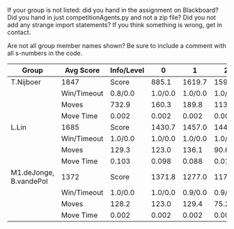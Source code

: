 If your group is not listed: did you hand in the assignment on Blackboard? Did you hand in just competitionAgents.py and not a zip file? Did you not add any strange import statements? If you think something is wrong, get in contact.

Are not all group member names shown? Be sure to include a comment with all s-numbers in the code.

Group | Avg Score | Info/Level | 0 | 1 | 2 | 3 | 4 | 5 | 6 | 7 | 8 | 9 | 10 | 11 
| --- | --- | --- | --- | --- | --- | --- | --- | --- | --- | --- | --- | --- | --- | --- 
T.Nijboer | 1847 | Score | 885.1 | 1619.7 | 1590.2 | 1716.6 | 1140.4 | 3272.2 | 2923.1 | 946.3 | 2976.4 | 2654.0 | 1288.2 | 1151.5
 | | Win/Timeout | 0.8/0.0 | 1.0/0.0 | 1.0/0.0 | 1.0/0.0 | 0.5/0.0 | 0.9/0.0 | 0.5/0.0 | 0.0/0.0 | 0.5/0.0 | 0.5/0.0 | 0.0/0.0 | 0.0/0.0
 | | Moves | 732.9 | 160.3 | 189.8 | 113.4 | 110.6 | 325.8 | 293.9 | 89.7 | 385.6 | 323.0 | 177.8 | 152.5
 | | Move Time | 0.002 | 0.002 | 0.002 | 0.001 | 0.001 | 0.002 | 0.002 | 0.002 | 0.004 | 0.004 | 0.005 | 0.005
L.Lin | 1685 | Score | 1430.7 | 1457.0 | 1443.9 | 1539.4 | 1558.7 | 1936.2 | 2313.3 | 1093.9 | 2998.9 | 2455.7 | 1648.8 | 347.7
 | | Win/Timeout | 1.0/0.0 | 1.0/0.0 | 1.0/0.0 | 1.0/0.0 | 1.0/0.0 | 0.7/0.0 | 0.9/0.0 | 0.2/0.0 | 0.9/0.0 | 0.6/0.0 | 0.3/0.0 | 0.0/0.0
 | | Moves | 129.3 | 123.0 | 136.1 | 90.6 | 91.3 | 165.8 | 177.7 | 115.1 | 347.1 | 311.3 | 212.2 | 87.3
 | | Move Time | 0.103 | 0.098 | 0.088 | 0.012 | 0.013 | 0.028 | 0.039 | 0.073 | 0.037 | 0.039 | 0.046 | 0.050
M1.deJonge, B.vandePol | 1372 | Score | 1371.8 | 1277.0 | 1170.6 | 974.8 | 1130.1 | 1731.5 | 1856.2 | 306.2 | 2391.3 | 2277.9 | 1386.4 | 588.2
 | | Win/Timeout | 1.0/0.0 | 1.0/0.0 | 0.9/0.0 | 0.9/0.0 | 1.0/0.0 | 1.0/0.0 | 0.9/0.0 | 0.1/0.0 | 0.8/0.0 | 0.7/0.0 | 0.3/0.0 | 0.0/0.0
 | | Moves | 128.2 | 123.0 | 129.4 | 75.2 | 79.9 | 178.5 | 172.8 | 64.8 | 313.7 | 297.1 | 212.6 | 144.8
 | | Move Time | 0.002 | 0.002 | 0.002 | 0.001 | 0.001 | 0.002 | 0.002 | 0.002 | 0.003 | 0.003 | 0.003 | 0.004
